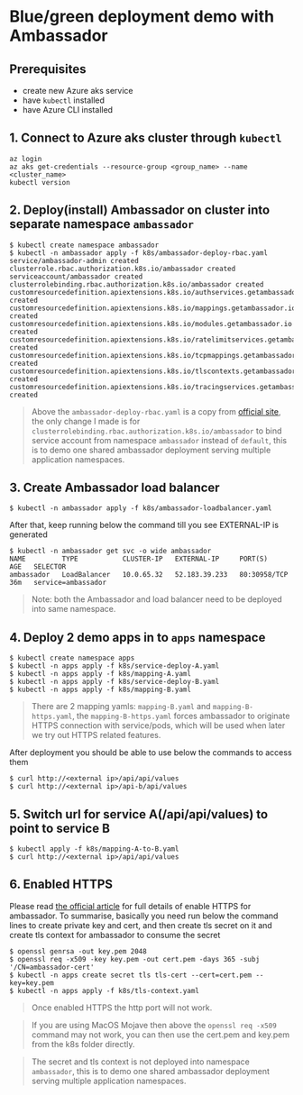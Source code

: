# Blue/green deployment demo with Ambassador

## Prerequisites

* create new Azure aks service
* have `kubectl` installed
* have Azure CLI installed

## 1. Connect to Azure aks cluster through `kubectl`
```
az login
az aks get-credentials --resource-group <group_name> --name <cluster_name>
kubectl version
```

## 2. Deploy(install) Ambassador on cluster into separate namespace `ambassador`
```
$ kubectl create namespace ambassador
$ kubectl -n ambassador apply -f k8s/ambassador-deploy-rbac.yaml
service/ambassador-admin created
clusterrole.rbac.authorization.k8s.io/ambassador created
serviceaccount/ambassador created
clusterrolebinding.rbac.authorization.k8s.io/ambassador created
customresourcedefinition.apiextensions.k8s.io/authservices.getambassador.io created
customresourcedefinition.apiextensions.k8s.io/mappings.getambassador.io created
customresourcedefinition.apiextensions.k8s.io/modules.getambassador.io created
customresourcedefinition.apiextensions.k8s.io/ratelimitservices.getambassador.io created
customresourcedefinition.apiextensions.k8s.io/tcpmappings.getambassador.io created
customresourcedefinition.apiextensions.k8s.io/tlscontexts.getambassador.io created
customresourcedefinition.apiextensions.k8s.io/tracingservices.getambassador.io created
```

>Above the `ambassador-deploy-rbac.yaml` is a copy from [official site](https://getambassador.io/yaml/ambassador/ambassador-rbac.yaml), the only change I made is for `clusterrolebinding.rbac.authorization.k8s.io/ambassador` to bind service account from namespace `ambassador` instead of `default`, this is to demo one shared ambassador deployment serving multiple application namespaces.

## 3. Create Ambassador load balancer
```
$ kubectl -n ambassador apply -f k8s/ambassador-loadbalancer.yaml
```

After that, keep running below the command till you see EXTERNAL-IP is generated
```
$ kubectl -n ambassador get svc -o wide ambassador
NAME         TYPE           CLUSTER-IP   EXTERNAL-IP     PORT(S)        AGE   SELECTOR
ambassador   LoadBalancer   10.0.65.32   52.183.39.233   80:30958/TCP   36m   service=ambassador
```
>Note: both the Ambassador and load balancer need to be deployed into same namespace.

## 4. Deploy 2 demo apps in to `apps` namespace
```
$ kubectl create namespace apps
$ kubectl -n apps apply -f k8s/service-deploy-A.yaml
$ kubectl -n apps apply -f k8s/mapping-A.yaml
$ kubectl -n apps apply -f k8s/service-deploy-B.yaml
$ kubectl -n apps apply -f k8s/mapping-B.yaml
```

>There are 2 mapping yamls: `mapping-B.yaml` and `mapping-B-https.yaml`, the `mapping-B-https.yaml` forces ambassador to originate HTTPS connection with service/pods, which will be used when later we try out HTTPS related features. 

After deployment you should be able to use below the commands to access them
```
$ curl http://<external ip>/api/api/values
$ curl http://<external ip>/api-b/api/values
```

## 5. Switch url for service A(/api/api/values) to point to service B
```
$ kubectl apply -f k8s/mapping-A-to-B.yaml
$ curl http://<external ip>/api/api/values
```

## 6. Enabled HTTPS

Please read [the official article](https://www.getambassador.io/user-guide/tls-termination/) for full details of enable HTTPS for ambassador. To summarise, basically you need run below the command lines to create private key and cert, and then create tls secret on it and create tls context for ambassador to consume the secret
```
$ openssl genrsa -out key.pem 2048
$ openssl req -x509 -key key.pem -out cert.pem -days 365 -subj '/CN=ambassador-cert'
$ kubectl -n apps create secret tls tls-cert --cert=cert.pem --key=key.pem
$ kubectl -n apps apply -f k8s/tls-context.yaml
```
>Once enabled HTTPS the http port will not work.

>If you are using MacOS Mojave then above the `openssl req -x509` command may not work, you can then use the cert.pem and key.pem from the k8s folder directly. 

>The secret and tls context is not deployed into namespace `ambassador`, this is to demo one shared ambassador deployment serving multiple application namespaces.